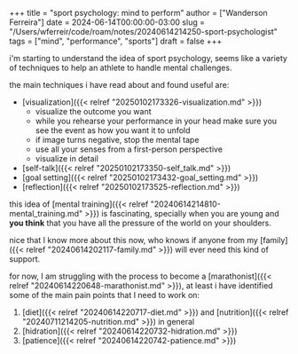 +++
title = "sport psychology: mind to perform"
author = ["Wanderson Ferreira"]
date = 2024-06-14T00:00:00-03:00
slug = "/Users/wferreir/code/roam/notes/20240614214250-sport-psychologist"
tags = ["mind", "performance", "sports"]
draft = false
+++

i'm starting to understand the idea of sport psychology, seems like a variety of
techniques to help an athlete to handle mental challenges.

the main techniques i have read about and found useful are:

-   [visualization]({{< relref "20250102173326-visualization.md" >}})
    -   visualize the outcome you want
    -   while you rehearse your performance in your head make sure you see the event
        as how you want it to unfold
    -   if image turns negative, stop the mental tape
    -   use all your senses from a first-person perspective
    -   visualize in detail
-   [self-talk]({{< relref "20250102173350-self_talk.md" >}})
-   [goal setting]({{< relref "20250102173432-goal_setting.md" >}})
-   [reflection]({{< relref "20250102173525-reflection.md" >}})

this idea of [mental training]({{< relref "20240614214810-mental_training.md" >}}) is fascinating, specially when you are young and **you
think** that you have all the pressure of the world on your shoulders.

nice that I know more about this now, who knows if anyone from my [family]({{< relref "20240614202117-family.md" >}}) will
ever need this kind of support.

for now, I am struggling with the process to become a [marathonist]({{< relref "20240614220648-marathonist.md" >}}), at least i
have identified some of the main pain points that I need to work on:

1.  [diet]({{< relref "20240614220717-diet.md" >}}) and [nutrition]({{< relref "20240711214205-nutrition.md" >}}) in general
2.  [hidration]({{< relref "20240614220732-hidration.md" >}})
3.  [patience]({{< relref "20240614220742-patience.md" >}})
